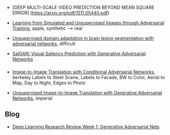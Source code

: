 

- [DEEP MULTI-SCALE VIDEO PREDICTION BEYOND MEAN SQUARE ERROR] (https://arxiv.org/pdf/1511.05440.pdf)
- [Learning from Simulated and Unsupervised Images through Adversarial Training](https://arxiv.org/pdf/1612.07828.pdf), apple, synthetic --> real
- [Unsupervised domain adaptation in brain lesion segmentation with adversarial networks](https://arxiv.org/pdf/1612.08894.pdf), difficult

- [SalGAN: Visual Saliency Prediction with Generative Adversarial Networks](https://arxiv.org/pdf/1701.01081.pdf)



### 
- [Image-to-Image Translation with Conditional Adversarial Networks](https://arxiv.org/pdf/1611.07004v1.pdf), berkeley
  Labels to Steet Scene, Labels to Facade, BW to Color, Aerial to Map, Day to Night, Edges to Photo


- [Unsupervised Image-to-Image Translation with Generative Adversarial Networks](https://arxiv.org/pdf/1701.02676.pdf), imperial 


## Blog
 - [Deep Learning Research Review Week 1: Generative Adversarial Nets](https://adeshpande3.github.io/adeshpande3.github.io/Deep-Learning-Research-Review-Week-1-Generative-Adversarial-Nets)
